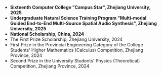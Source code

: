 - **Sixteenth Computer College "Campus Star", Zhejiang University, 2025**
- **Undergraduate Natural Science Training Program "Multi-modal Guided End-to-End Multi-Source Spatial Audio Synthesis", Zhejiang University, 2025**
- **National Scholarship, China, 2024**
- The First Prize Scholarship, Zhejiang University, 2024
- First Prize in the Provincial Engineering Category of the College Students' Higher Mathematics (Calculus) Competition, Zhejiang Province, 2024
- Second Prize in the University Students' Physics (Theoretical) Competition, Zhejiang Province, 2024